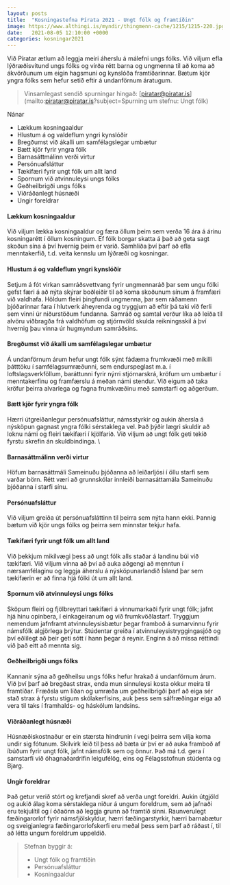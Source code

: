 ```yaml
---
layout: posts
title:  "Kosningastefna Pírata 2021 - Ungt fólk og framtíðin"
image: https://www.althingi.is/myndir/thingmenn-cache/1215/1215-220.jpg
date:   2021-08-05 12:10:00 +0000
categories: kosningar2021
---
```

Við Píratar ætlum að leggja meiri áherslu á málefni ungs fólks. Við viljum efla lýðræðisvitund ungs fólks og virða rétt barna og ungmenna til að koma að ákvörðunum um eigin hagsmuni og kynslóða framtíðarinnar. Bætum kjör yngra fólks sem hefur setið eftir á undanförnum áratugum.

> Vinsamlegast sendið spurningar hingað: [piratar@piratar.is](mailto:piratar@piratar.is?subject=Spurning um stefnu: Ungt fólk)

Nánar 
- Lækkum kosningaaldur 
- Hlustum á og valdeflum yngri kynslóðir 
- Bregðumst við ákalli um samfélagslegar umbætur 
- Bætt kjör fyrir yngra fólk 
- Barnasáttmálinn verði virtur 
- Persónuafsláttur 
- Tækifæri fyrir ungt fólk um allt land 
- Spornum við atvinnuleysi ungs fólks 
- Geðheilbrigði ungs fólks 
- Viðráðanlegt húsnæði 
- Ungir foreldrar

#### Lækkum kosningaaldur 
Við viljum lækka kosningaaldur og færa öllum þeim sem verða 16 ára á árinu kosningarétt í öllum kosningum. Ef fólk borgar skatta á það að geta sagt skoðun sína á því hvernig þeim er varið. Samhliða því þarf að efla menntakerfið, t.d. veita kennslu um lýðræði og kosningar.

#### Hlustum á og valdeflum yngri kynslóðir 
Setjum á fót virkan samráðsvettvang fyrir ungmennaráð þar sem ungu fólki gefst færi á að nýta skýrar boðleiðir til að koma skoðunum sínum á framfæri við valdhafa. Höldum fleiri þingfundi ungmenna, þar sem ráðamenn þjóðarinnar fara í hlutverk áheyrenda og tryggjum að eftir þá taki við ferli sem vinni úr niðurstöðum fundanna. Samráð og samtal verður líka að leiða til alvöru viðbragða frá valdhöfum og stjórnvöld skulda reikningsskil á því hvernig þau vinna úr hugmyndum samráðsins.

#### Bregðumst við ákalli um samfélagslegar umbætur 
Á undanförnum árum hefur ungt fólk sýnt fádæma frumkvæði með mikilli þátttöku í samfélagsumræðunni, sem endurspeglast m.a. í loftslagsverkföllum, baráttunni fyrir nýrri stjórnarskrá, kröfum um umbætur í menntakerfinu og framfærslu á meðan námi stendur. Við eigum að taka kröfur þeirra alvarlega og fagna frumkvæðinu með samstarfi og aðgerðum.

#### Bætt kjör fyrir yngra fólk 
Hærri útgreiðanlegur persónuafsláttur, námsstyrkir og aukin áhersla á nýsköpun gagnast yngra fólki sérstaklega vel. Það þýðir lægri skuldir að loknu námi og fleiri tækifæri í kjölfarið. Við viljum að ungt fólk geti tekið fyrstu skrefin án skuldbindinga. \

#### Barnasáttmálinn verði virtur 
Höfum barnasáttmáli Sameinuðu þjóðanna að leiðarljósi í öllu starfi sem varðar börn. Rétt væri að grunnskólar innleiði barnasáttamála Sameinuðu þjóðanna í starfi sínu.

#### Persónuafsláttur 
Við viljum greiða út persónuafsláttinn til þeirra sem nýta hann ekki. Þannig bætum við kjör ungs fólks og þeirra sem minnstar tekjur hafa.

#### Tækifæri fyrir ungt fólk um allt land 
Við þekkjum mikilvægi þess að ungt fólk alls staðar á landinu búi við tækifæri. Við viljum vinna að því að auka aðgengi að menntun í nærsamfélaginu og leggja áherslu á nýsköpunarlandið Ísland þar sem tækifærin er að finna hjá fólki út um allt land.

#### Spornum við atvinnuleysi ungs fólks 
Sköpum fleiri og fjölbreyttari tækifæri á vinnumarkaði fyrir ungt fólk; jafnt hjá hinu opinbera, í einkageiranum og við frumkvöðlastarf. Tryggjum nemendum jafnframt atvinnuleysisbætur þegar framboð á sumarvinnu fyrir námsfólk algjörlega þrýtur. Stúdentar greiða í atvinnuleysistryggingasjóð og því eðlilegt að þeir geti sótt í hann þegar á reynir. Enginn á að missa réttindi við það eitt að mennta sig.

#### Geðheilbrigði ungs fólks 
Kannanir sýna að geðheilsu ungs fólks hefur hrakað á undanförnum árum. Við því þarf að bregðast strax, enda mun sinnuleysi kosta okkur meira til framtíðar. Fræðsla um líðan og umræða um geðheilbrigði þarf að eiga sér stað strax á fyrstu stigum skólakerfisins, auk þess sem sálfræðingar eiga að vera til taks í framhalds- og háskólum landsins.

#### Viðráðanlegt húsnæði 
Húsnæðiskostnaður er ein stærsta hindrunin í vegi þeirra sem vilja koma undir sig fótunum. Skilvirk leið til þess að bæta úr því er að auka framboð af íbúðum fyrir ungt fólk, jafnt námsfólk sem og önnur. Það má t.d. gera í samstarfi við óhagnaðardrifin leigufélög, eins og Félagsstofnun stúdenta og Bjarg.

#### Ungir foreldrar 
Það getur verið stórt og krefjandi skref að verða ungt foreldri. Aukin útgjöld og aukið álag koma sérstaklega niður á ungum foreldrum, sem að jafnaði eru tekjulítil og í óðaönn að leggja grunn að framtíð sinni. Raunverulegt fæðingarorlof fyrir námsfjölskyldur, hærri fæðingarstyrkir, hærri barnabætur og sveigjanlegra fæðingarorlofskerfi eru meðal þess sem þarf að ráðast í, til að létta ungum foreldrum uppeldið.

> Stefnan byggir á: 
> - Ungt fólk og framtíðin 
> - Persónuafsláttur 
> - Kosningaaldur